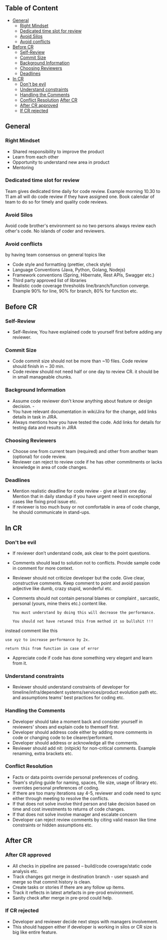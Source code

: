 ## Table of Content

- [General](#general) 
    - [Right Mindset](#right-mindset)
    - [Dedicated time slot for review](#dedicated-time-slot-for-review)
    - [Avoid Silos](#avoid-silos)
    - [Avoid conflicts](#avoid-conflicts)
- [Before CR]()
    - [Self-Review](#self-review)
    - [Commit Size](#commit-size)
    - [Background Information](background-information)
    - [Choosing Reviewers](choosing-reviewers)
    - [Deadlines](#deadlines)
- [In CR](#in-cr)
    - [Don't be evil](##dont-be-evil)
    - [Understand constraints](#understand-constraints)
    - [Handling the Comments](#handling-the-comments)
    - [Conflict Resolution](#conflict-resolution)
[After CR](#after-cr)
    - [After CR approved](#after-cr-approved)
    - [If CR rejected](#if-cr-rejected)
    
    
## General

### Right Mindset
- Shared responsibility to improve the product
- Learn from each other
- Opportunity to understand new area in product
- Mentoring

### Dedicated time slot for review

Team gives dedicated time daily for code review.
Example morning 10.30 to 11 am all will do code review if they have assigned one. Book calendar of team to do so for timely and quality code reviews.

### Avoid Silos
Avoid code brother's environment so no two persons always review each other's code. No islands of coder and reviewers.​

### Avoid conflicts
by having team consensus on general topics like​
- Code style and formatting (prettier, check style)​
- Language Conventions (Java, Python, Golang, Nodejs)​
- Framework conventions (Spring, Hibernate, Rest APIs, Swagger etc.)​
- Third party approved list of libraries​
- Realistic code coverage thresholds line/branch/function converge. Example 90% for line, 90% for branch, 80% for function etc.

## Before CR

### Self-Review
- Self-Review, You have explained code to yourself first before adding any reviewer.

### Commit Size
- Code commit size should not be more than ~10 files. Code review should finish in ~ 30 min.
- Code review should not need half or one day to review CR. it should be in small manageable chunks.

### Background Information
- Assume code reviewer don't know anything about feature or design decision. ​- 
- You have relevant documentation in wiki/Jira for the change,  add links details in task in JIRA.
- Always mentions how you have tested the code. Add links for details for testing data and results in JIRA

### Choosing Reviewers
- Choose one from current team (required) and other from another team (optional) for code review.
- Reviewer can reject to review code if he has other commitments or lacks knowledge in area of code changes.

### Deadlines
- Mention realistic deadline for code review  - give at least one day. Mention that in daily standup if you have urgent need in exceptional cases like fixing prod issue etc. ​
- If reviewer is too much busy or not comfortable in area of code change, he should communicate in stand-ups. 

## In CR

### Don't be evil
- If reviewer don’t understand code, ask clear to the point questions.
- Comments should lead to solution not to conflicts. Provide sample code in comment for more context.
- Reviewer should not criticize developer but the code. Give clear, constructive comments. Keep comment to point and avoid passion adjective like dumb, crazy stupid, wonderful etc.
- Comments should not contain personal blames or complaint , sarcastic, personal (yours, mine theirs etc.) content like.
    
    `You must understand by doing this will decrease the performance.`
    
    `You should not have retuned this from method it so bullshit !!!`

instead comment like this

    use xyz to increase performance by 2x.
    
    return this from function in case of error

- Appreciate code if code has done something very elegant and learn from it.

### Understand constraints
- Reviewer should understand constraints of developer for timeline/infra/dependent systems/services/product evolution path etc. and assumptions teams' best practices for coding etc.​

### Handling the Comments
- Developer should take a moment back and consider yourself in reviewers' shoes and explain code to themself first.​
- Developer should address code either by adding more comments in code or changing code to be clearer/performant.​
- Developer should address or acknowledge all the comments.​
- Reviewer should add nit: (nitpick) for non-critical comments. Example renaming, extra brackets etc.​

### Conflict Resolution
- Facts or data points override personal preferences of coding.​
- Team's styling guide for naming, spaces, file size, usage of library etc. overrides personal preferences of coding.​
- If there are too many iterations say 4-5, reviewer and code need to sync either through meeting to resolve the conflicts. ​
- If that does not solve involve third person and take decision based on time and cost investments to returns of code changes. ​
- If that does not solve involve manager and escalate concern ​
- Developer can reject review comments by citing valid reason like time constraints or hidden assumptions etc.

## After CR

### After CR approved
- All checks in pipeline are passed – build/code coverage/static code analysis etc.​
- Track changes got merge in destination branch - user squash and merge so that commit history is clean.​
- Create tasks or stories if there are any follow up items.​
- Track it reflects in latest artefacts in pre-prod environment.​
- Sanity check after merge in pre-prod could help.​

### If CR rejected
- Developer and reviewer decide next steps with managers involvement. ​
- This should happen either if developer is working in silos or CR size  is big like entire feature.
